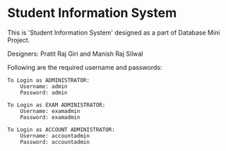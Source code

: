 # Student Information System

This is 'Student Information System' designed as a part of Database Mini Project.

Designers:
	Pratit Raj Giri and
	Manish Raj Silwal

Following are the required username and passwords:

	To Login as ADMINISTRATOR:
		Username: admin
		Password: admin

	To Login as EXAM ADMINISTRATOR:
		Username: examadmin
		Password: examadmin

	To Login as ACCOUNT ADMINISTRATOR:
		Username: accountadmin
		Password: accountadmin
